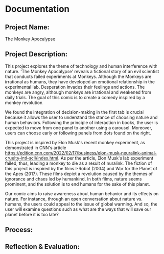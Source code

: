 # Documentation

## Project Name:
The Monkey Apocalypse 

## Project Description:
   This project explores the theme of technology and human interference with nature. 'The Monkey Apocalypse' reveals a fictional story of an evil scientist that conducts failed experiments at Monkeys. Although the Monkeys are irrational as humans, they have developed an emotional relationship in the experimental lab. Desperation invades their feelings and actions. The monkeys are angry, although monkeys are irrational and weakened from daily trials. The goal of this comic is to create a comedy inspired by a monkey revolution.

We found the integration of decision-making in the first tab is crucial because it allows the user to understand the stance of choosing nature and human behaviors. Following the principle of interaction in books, the user is expected to move from one panel to another using a carousel. Moreover, users can choose early or following panels from dots found on the right.

   This project is inspired by Elon Musk's recent monkey experiment, as demonstrated in CNN's article https://edition.cnn.com/2022/02/17/business/elon-musk-neuralink-animal-cruelty-intl-scli/index.html. As per the article, Elon Musk's lab experiment failed; thus, leading a monkey to die as a result of nuralink. The fiction of this project is inspired by the films I-Robot (2004) and War for the Planet of the Apes (2017). These films depict a revolution caused by the themes of ignorance and chaos led by humankind. In both films, nature seems prominent, and the solution is to end humans for the sake of this planet.
    
   Our comic aims to raise awareness about human behavior and its effects on nature. For instance, through an open conversation about nature vs. humans, the users could appeal to the issue of global warming. And so, the user will examine questions such as what are the ways that will save our planet before it is too late?

## Process:


## Reflection & Evaluation:
